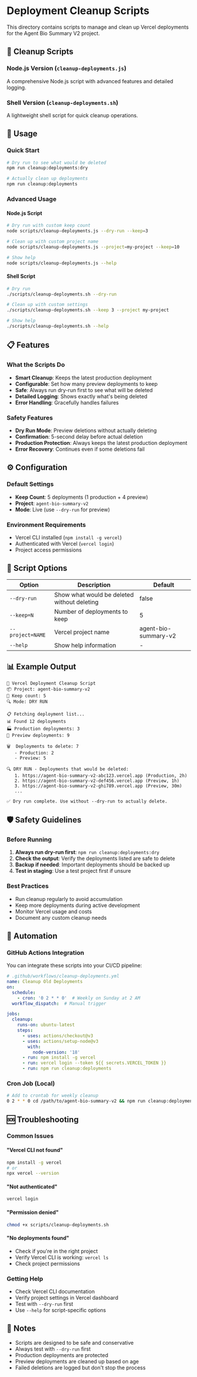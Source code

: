 # Deployment Cleanup Scripts

This directory contains scripts to manage and clean up Vercel deployments for the Agent Bio Summary V2 project.

## 🧹 Cleanup Scripts

### Node.js Version (`cleanup-deployments.js`)
A comprehensive Node.js script with advanced features and detailed logging.

### Shell Version (`cleanup-deployments.sh`)
A lightweight shell script for quick cleanup operations.

## 🚀 Usage

### Quick Start
```bash
# Dry run to see what would be deleted
npm run cleanup:deployments:dry

# Actually clean up deployments
npm run cleanup:deployments
```

### Advanced Usage

#### Node.js Script
```bash
# Dry run with custom keep count
node scripts/cleanup-deployments.js --dry-run --keep=3

# Clean up with custom project name
node scripts/cleanup-deployments.js --project=my-project --keep=10

# Show help
node scripts/cleanup-deployments.js --help
```

#### Shell Script
```bash
# Dry run
./scripts/cleanup-deployments.sh --dry-run

# Clean up with custom settings
./scripts/cleanup-deployments.sh --keep 3 --project my-project

# Show help
./scripts/cleanup-deployments.sh --help
```

## 📋 Features

### What the Scripts Do
- **Smart Cleanup**: Keeps the latest production deployment
- **Configurable**: Set how many preview deployments to keep
- **Safe**: Always run dry-run first to see what will be deleted
- **Detailed Logging**: Shows exactly what's being deleted
- **Error Handling**: Gracefully handles failures

### Safety Features
- **Dry Run Mode**: Preview deletions without actually deleting
- **Confirmation**: 5-second delay before actual deletion
- **Production Protection**: Always keeps the latest production deployment
- **Error Recovery**: Continues even if some deletions fail

## ⚙️ Configuration

### Default Settings
- **Keep Count**: 5 deployments (1 production + 4 preview)
- **Project**: `agent-bio-summary-v2`
- **Mode**: Live (use `--dry-run` for preview)

### Environment Requirements
- Vercel CLI installed (`npm install -g vercel`)
- Authenticated with Vercel (`vercel login`)
- Project access permissions

## 🔧 Script Options

| Option | Description | Default |
|--------|-------------|---------|
| `--dry-run` | Show what would be deleted without deleting | false |
| `--keep=N` | Number of deployments to keep | 5 |
| `--project=NAME` | Vercel project name | agent-bio-summary-v2 |
| `--help` | Show help information | - |

## 📊 Example Output

```
🧹 Vercel Deployment Cleanup Script
📦 Project: agent-bio-summary-v2
🔢 Keep count: 5
🔍 Mode: DRY RUN

📋 Fetching deployment list...
📊 Found 12 deployments
🏭 Production deployments: 3
👀 Preview deployments: 9

🗑️  Deployments to delete: 7
   - Production: 2
   - Preview: 5

🔍 DRY RUN - Deployments that would be deleted:
   1. https://agent-bio-summary-v2-abc123.vercel.app (Production, 2h)
   2. https://agent-bio-summary-v2-def456.vercel.app (Preview, 1h)
   3. https://agent-bio-summary-v2-ghi789.vercel.app (Preview, 30m)
   ...

✅ Dry run complete. Use without --dry-run to actually delete.
```

## 🛡️ Safety Guidelines

### Before Running
1. **Always run dry-run first**: `npm run cleanup:deployments:dry`
2. **Check the output**: Verify the deployments listed are safe to delete
3. **Backup if needed**: Important deployments should be backed up
4. **Test in staging**: Use a test project first if unsure

### Best Practices
- Run cleanup regularly to avoid accumulation
- Keep more deployments during active development
- Monitor Vercel usage and costs
- Document any custom cleanup needs

## 🔄 Automation

### GitHub Actions Integration
You can integrate these scripts into your CI/CD pipeline:

```yaml
# .github/workflows/cleanup-deployments.yml
name: Cleanup Old Deployments
on:
  schedule:
    - cron: '0 2 * * 0'  # Weekly on Sunday at 2 AM
  workflow_dispatch:  # Manual trigger

jobs:
  cleanup:
    runs-on: ubuntu-latest
    steps:
      - uses: actions/checkout@v3
      - uses: actions/setup-node@v3
        with:
          node-version: '18'
      - run: npm install -g vercel
      - run: vercel login --token ${{ secrets.VERCEL_TOKEN }}
      - run: npm run cleanup:deployments
```

### Cron Job (Local)
```bash
# Add to crontab for weekly cleanup
0 2 * * 0 cd /path/to/agent-bio-summary-v2 && npm run cleanup:deployments
```

## 🆘 Troubleshooting

### Common Issues

#### "Vercel CLI not found"
```bash
npm install -g vercel
# or
npx vercel --version
```

#### "Not authenticated"
```bash
vercel login
```

#### "Permission denied"
```bash
chmod +x scripts/cleanup-deployments.sh
```

#### "No deployments found"
- Check if you're in the right project
- Verify Vercel CLI is working: `vercel ls`
- Check project permissions

### Getting Help
- Check Vercel CLI documentation
- Verify project settings in Vercel dashboard
- Test with `--dry-run` first
- Use `--help` for script-specific options

## 📝 Notes

- Scripts are designed to be safe and conservative
- Always test with `--dry-run` first
- Production deployments are protected
- Preview deployments are cleaned up based on age
- Failed deletions are logged but don't stop the process

